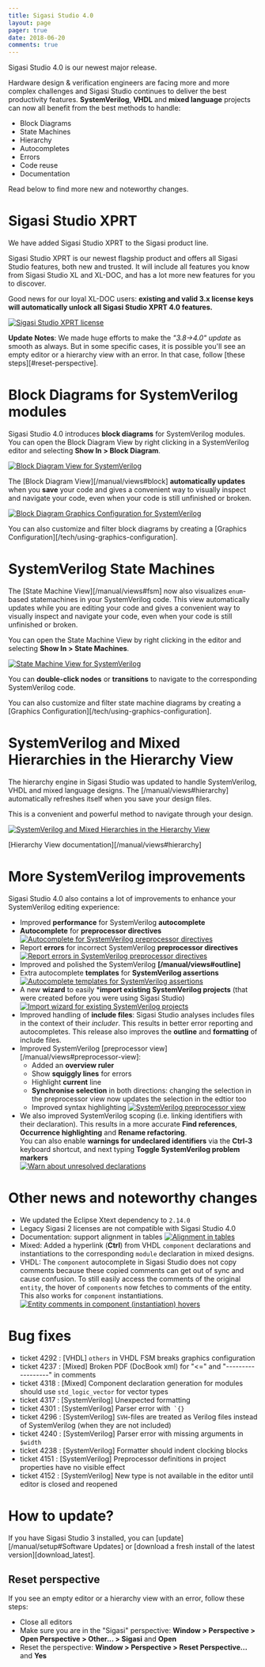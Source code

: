 ```yaml
---
title: Sigasi Studio 4.0
layout: page
pager: true
date: 2018-06-20
comments: true
---
```

Sigasi Studio 4.0 is our newest major release.

Hardware design & verification engineers are facing more and more complex challenges and Sigasi Studio continues to deliver the best productivity features. **SystemVerilog**, **VHDL** and **mixed language** projects can now all benefit from the best methods to handle:

* Block Diagrams
* State Machines
* Hierarchy
* Autocompletes
* Errors
* Code reuse
* Documentation

Read below to find more new and noteworthy changes.

# Sigasi Studio XPRT

We have added Sigasi Studio XPRT to the Sigasi product line.

Sigasi Studio XPRT is our newest flagship product and offers all Sigasi Studio features, both new and trusted. It will include all features you know from Sigasi Studio XL and XL-DOC, and has a lot more new features for you to discover.

Good news for our loyal XL-DOC users: **existing and valid 3.x license keys will automatically unlock all Sigasi Studio XPRT 4.0 features.**

[![Sigasi Studio XPRT license](/releasenotes/4.0/xprt.png "Sigasi Studio XPRT license")](/releasenotes/4.0/xprt.png)

**Update Notes**: We made huge efforts to make the *"3.8→4.0" update* as smooth as always. But in some specific cases, it is possible you'll see an empty editor or a hierarchy view with an error. In that case, follow [these steps][#reset-perspective].

# Block Diagrams for SystemVerilog modules

Sigasi Studio 4.0 introduces **block diagrams** for SystemVerilog modules. You can open the Block Diagram View by right clicking in a SystemVerilog editor and selecting **Show In > Block Diagram**.  

[![Block Diagram View for SystemVerilog](/releasenotes/4.0/sv_block_diagram.png "Block Diagram View for SystemVerilog")](/releasenotes/4.0/sv_block_diagram.png)

The [Block Diagram View][/manual/views#block] **automatically updates** when you **save** your code and gives a convenient way to visually inspect and navigate your code, even
when your code is still unfinished or broken.

[![Block Diagram Graphics Configuration for SystemVerilog](/releasenotes/4.0/sv_graphic_configuration.png "Block Diagram Graphics Configuration for SystemVerilog")](/releasenotes/4.0/sv_graphic_configuration.png)

You can also customize and filter block diagrams by creating a [Graphics Configuration][/tech/using-graphics-configuration].

# SystemVerilog State Machines

The [State Machine View][/manual/views#fsm] now also visualizes `enum`-based statemachines in your SystemVerilog code. This view automatically updates while you are editing your code and gives a convenient way to visually inspect and navigate your code, even when your code is still unfinished or broken.

You can open the State Machine View by right clicking in the editor and selecting **Show In > State Machines**.

[![State Machine View for SystemVerilog](/releasenotes/4.0/systemverilog_fsm.png)](/releasenotes/4.0/systemverilog_fsm.png)

You can **double-click nodes** or **transitions** to navigate to the corresponding SystemVerilog code.

You can also customize and filter state machine diagrams by creating a [Graphics Configuration][/tech/using-graphics-configuration].

# SystemVerilog and Mixed Hierarchies in the Hierarchy View

The hierarchy engine in Sigasi Studio was updated to handle SystemVerilog, VHDL and mixed language designs. The [/manual/views#hierarchy] automatically refreshes itself when you save your design files.

This is a convenient and powerful method to navigate through your design.

[![SystemVerilog and Mixed Hierarchies in the Hierarchy View](/releasenotes/4.0/mixed_hierarchy.png "SystemVerilog and Mixed Hierarchies in the Hierarchy View")](/releasenotes/4.0/mixed_hierarchy.png)

[Hierarchy View documentation][/manual/views#hierarchy]

# More SystemVerilog improvements

Sigasi Studio 4.0 also contains a lot of improvements to enhance your SystemVerilog editing experience:

- Improved **performance** for SystemVerilog **autocomplete**
- **Autocomplete** for **preprocessor directives**  
[![Autocomplete for SystemVerilog preprocessor directives](/releasenotes/4.0/autocomplete_verilog_directives.png "Autocomplete for SystemVerilog preprocessor directives")](/releasenotes/4.0/autocomplete_verilog_directives.png)
- Report **errors** for incorrect SystemVerilog **preprocessor directives**  
[![Report errors in SystemVerilog preprocessor directives](/releasenotes/4.0/directive_errors.png "Report errors in SystemVerilog preprocessor directives")](/releasenotes/4.0/directive_errors.png)
- Improved and polished the SystemVerilog **[/manual/views#outline]**
- Extra autocomplete **templates** for **SystemVerilog assertions**  
[![Autocomplete templates for SystemVerilog assertions](/releasenotes/4.0/assertion_templates.png "Autocomplete templates for SystemVerilog assertions")](/releasenotes/4.0/assertion_templates.png)
- A new **wizard** to easily ***import existing SystemVerilog projects** (that were created before you were using Sigasi Studio)  
[![Import wizard for existing SystemVerilog projects](/releasenotes/4.0/import_existing_systemverilog_project.png "Import wizard for existing SystemVerilog projects")](/releasenotes/4.0/import_existing_systemverilog_project.png)
- Improved handling of **include files**: Sigasi Studio analyses includes files in the context of their *includer*. This results in better error reporting and autocompletes. This release also improves the **outline** and **formatting** of include files.
- Improved SystemVerilog [preprocessor view][/manual/views#preprocessor-view]:
    * Added an **overview ruler**
    * Show **squiggly lines** for errors
    * Highlight **current** line
    * **Synchronise selection** in both directions: changing the selection in the preprocessor view now updates the selection in the edtior too
    * Improved syntax highlighting
[![SystemVerilog preprocessor view](/releasenotes/4.0/better_preprocessor_view.png "SystemVerilog preprocessor view")](/releasenotes/4.0/better_preprocessor_view.png)
- We also improved SystemVerilog scoping (i.e. linking identifiers with their declaration). This results in a more accurate **Find references**, **Occurrence highlighting** and **Rename refactoring**.  
You can also enable **warnings for undeclared identifiers** via the **Ctrl-3** keyboard shortcut, and next typing **Toggle SystemVerilog problem markers**  
[![Warn about unresolved declarations](/releasenotes/4.0/toggle_verilog_markers.png "Warn about unresolved declarations")](/releasenotes/4.0/toggle_verilog_markers.png)

# Other news and noteworthy changes

- We updated the Eclipse Xtext dependency to `2.14.0`
- Legacy Sigasi 2 licenses are not compatible with Sigasi Studio 4.0
- Documentation: support alignment in tables  [![Alignment in tables](/releasenotes/4.0/alignment_in_tables.png "Alignment in tables")](/releasenotes/4.0/alignment_in_tables.png)
- Mixed: Added a hyperlink (**Ctrl**) from VHDL `component` declarations and instantiations to the corresponding `module` declaration in mixed designs.
- VHDL: The `component` autocomplete in Sigasi Studio does not copy comments because these copied comments can get out of sync and cause confusion. To still easily access the comments of the original `entity`, the hover of `components` now fetches to comments of the entity. This also works for `component` instantiations.  
[![Entity comments in component (instantiation) hovers](/releasenotes/4.0/component_instantiation_hover.png "Entity comments in component (instantiation) hovers")](/releasenotes/4.0/component_instantiation_hover.png)

# Bug fixes

- ticket 4292 : \[VHDL] `others` in VHDL FSM breaks graphics configuration
- ticket 4237 : \[Mixed] Broken PDF (DocBook xml) for "<=" and "------------------" in comments
- ticket 4318 : \[Mixed] Component declaration generation for modules should use `std_logic_vector` for vector types
- ticket 4317 : \[SystemVerilog] Unexpected formatting
- ticket 4301 : \[SystemVerilog] Parser error with`` `{}``
- ticket 4296 : \[SystemVerilog] `SVH`-files are treated as Verilog files instead of SystemVerilog (when they are not included)
- ticket 4240 : \[SystemVerilog] Parser error with missing arguments in `$width`
- ticket 4238 : \[SystemVerilog] Formatter should indent clocking blocks
- ticket 4151 : \[SystemVerilog] Preprocessor definitions in project properties have no visible effect
- ticket 4152 : \[SystemVerilog] New type is not available in the editor until editor is closed and reopened

# How to update?

If you have Sigasi Studio 3 installed, you can [update][/manual/setup#Software Updates] or [download a fresh install of the latest version][download_latest].

## Reset perspective

If you see an empty editor or a hierarchy view with an error, follow these steps:

* Close all editors
* Make sure you are in the "Sigasi" perspective: **Window > Perspective > Open Perspective > Other... > Sigasi** and **Open**
* Reset the perspective: **Window > Perspective > Reset Perspective...** and **Yes**
